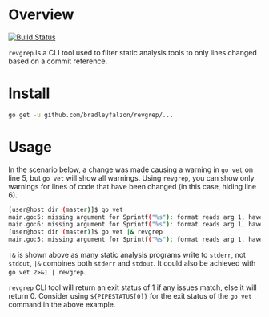 # Overview

[![Build Status](https://travis-ci.org/bradleyfalzon/revgrep.svg?branch=master)](https://travis-ci.org/bradleyfalzon/revgrep)

`revgrep` is a CLI tool used to filter static analysis tools to only lines changed based on a commit reference.

# Install

```bash
go get -u github.com/bradleyfalzon/revgrep/...
```

# Usage

In the scenario below, a change was made causing a warning in `go vet` on line 5, but `go vet` will show all warnings.
Using `revgrep`, you can show only warnings for lines of code that have been changed (in this case, hiding line 6).

```bash
[user@host dir (master)]$ go vet
main.go:5: missing argument for Sprintf("%s"): format reads arg 1, have only 0 args
main.go:6: missing argument for Sprintf("%s"): format reads arg 1, have only 0 args
[user@host dir (master)]$ go vet |& revgrep
main.go:5: missing argument for Sprintf("%s"): format reads arg 1, have only 0 args
```

`|&` is shown above as many static analysis programs write to `stderr`, not `stdout`, `|&` combines both `stderr` and
`stdout`. It could also be achieved with `go vet 2>&1 | revgrep`.

`revgrep` CLI tool will return an exit status of 1 if any issues match, else it will return 0. Consider using
`${PIPESTATUS[0]}` for the exit status of the `go vet` command in the above example.
